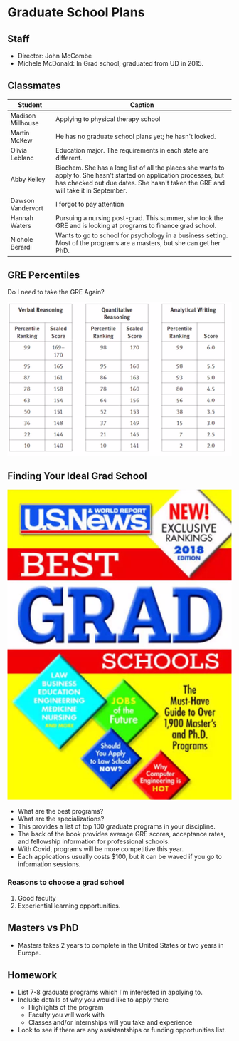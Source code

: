 # Graduate School Plans

## Staff

* Director: John McCombe
* Michele McDonald: In Grad school; graduated from UD in 2015.

## Classmates

| Student           | Caption                                                                                                                                                                                                   |
| ----------------- | --------------------------------------------------------------------------------------------------------------------------------------------------------------------------------------------------------- |
| Madison Millhouse | Applying to physical therapy school                                                                                                                                                                       |
| Martin McKew      | He has no graduate school plans yet; he hasn't looked.                                                                                                                                                    |
| Olivia Leblanc    | Education major. The requirements in each state are different.                                                                                                                                            |
| Abby Kelley       | Biochem. She has a long list of all the places she wants to apply to. She hasn't started on application processes, but has checked out due dates. She hasn't taken the GRE and will take it in September. |
| Dawson Vandervort | I forgot to pay attention                                                                                                                                                                                 |
| Hannah Waters     | Pursuing a nursing post-grad. This summer, she took the GRE and is looking at programs to finance grad school.                                                                                            |
| Nichole Berardi   | Wants to go to school for psychology in a business setting. Most of the programs are a masters, but she can get her PhD.                                                                                  |

## GRE Percentiles

Do I need to take the GRE Again?

![](<../../../.gitbook/assets/image (140).png>)

## Finding Your Ideal Grad School

![US News & World Report](<../../../.gitbook/assets/image (141).png>)

* What are the best programs?
* What are the specializations?
* This provides a list of top 100 graduate programs in your discipline.
* The back of the book provides average GRE scores, acceptance rates, and fellowship information for professional schools.
* With Covid, programs will be more competitive this year.
* Each applications usually costs $100, but it can be waved if you go to information sessions.

### Reasons to choose a grad school

1. Good faculty
2. Experiential learning opportunities.

## Masters vs PhD

* Masters takes 2 years to complete in the United States or two years in Europe.

## Homework

* List 7-8 graduate programs which I'm interested in applying to.
* Include details of why you would like to apply there
  * Highlights of the program
  * Faculty you will work with
  * Classes and/or internships will you take and experience
* Look to see if there are any assistantships or funding opportunities list.

